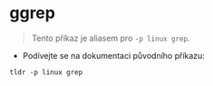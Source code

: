 # ggrep

> Tento příkaz je aliasem pro `-p linux grep`.

- Podívejte se na dokumentaci původního příkazu:

`tldr -p linux grep`
